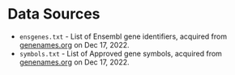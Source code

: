 Data Sources
============

- `ensgenes.txt` - List of Ensembl gene identifiers, acquired from [genenames.org](https://www.genenames.org/cgi-bin/download/custom?col=md_ensembl_id&status=Approved&status=Entry%20Withdrawn&hgnc_dbtag=on&order_by=gd_pub_ensembl_id&format=text&submit=submit) on Dec 17, 2022.
- `symbols.txt` - List of Approved gene symbols, acquired from [genenames.org](https://www.genenames.org/cgi-bin/download/custom?col=gd_app_sym&status=Approved&hgnc_dbtag=on&order_by=gd_app_sym_sort&format=text&submit=submit) on Dec 17, 2022.

